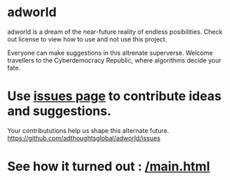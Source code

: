 # adworld
adworld is a dream of the near-future reality of endless posibilities. Check out license to view how to use and not use this project.

Everyone can make suggestions in this altrenate superverse. Welcome travellers to the Cyberdemocracy Republic, where algorithms decide your fate.

# Use [issues page](https://github.com/adthoughtsglobal/adworld/issues) to contribute ideas and suggestions.
Your contribututions help us shape this alternate future. https://github.com/adthoughtsglobal/adworld/issues

# See how it turned out : [/main.html](https://adthoughtsglobal.github.io/adworld/main.html)
